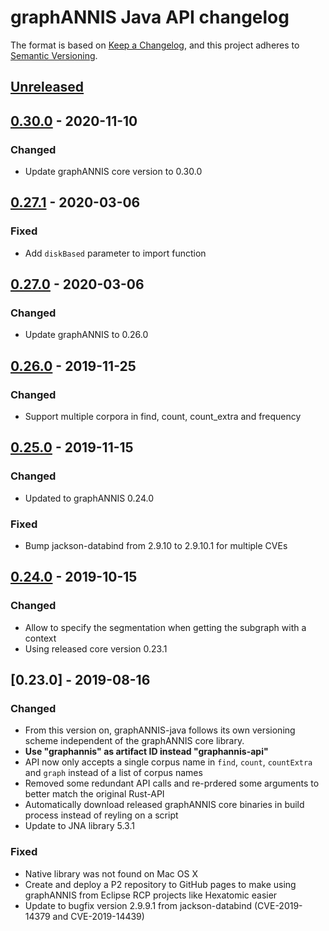 # graphANNIS Java API changelog

The format is based on [Keep a Changelog](https://keepachangelog.com/en/1.0.0/),
and this project adheres to [Semantic Versioning](https://semver.org/spec/v2.0.0.html).

## [Unreleased]

## [0.30.0] - 2020-11-10

### Changed

- Update graphANNIS core version to 0.30.0

## [0.27.1] - 2020-03-06

### Fixed

- Add `diskBased` parameter to import function

## [0.27.0] - 2020-03-06

### Changed

- Update graphANNIS to 0.26.0

## [0.26.0] - 2019-11-25

### Changed

- Support multiple corpora in find, count, count_extra and frequency


## [0.25.0] - 2019-11-15

### Changed

- Updated to graphANNIS 0.24.0

### Fixed

- Bump jackson-databind from 2.9.10 to 2.9.10.1 for multiple CVEs

## [0.24.0] - 2019-10-15

### Changed

- Allow to specify the segmentation when getting the subgraph with a context
- Using released core version 0.23.1

## [0.23.0] - 2019-08-16


### Changed

- From this version on, graphANNIS-java follows its own versioning scheme independent of the graphANNIS core library.
- **Use "graphannis" as artifact ID instead "graphannis-api"**
- API now only accepts a single corpus name in `find`, `count`, `countExtra` and `graph` instead of a list of corpus names
- Removed some redundant API calls and re-prdered some arguments to better match the original Rust-API
- Automatically download released graphANNIS core binaries in build process instead of reyling on a script
- Update to JNA library 5.3.1

### Fixed

- Native library was not found on Mac OS X
- Create and deploy a P2 repository to GitHub pages to make using graphANNIS from Eclipse RCP projects like Hexatomic easier
- Update to bugfix version 2.9.9.1 from jackson-databind (CVE-2019-14379 and CVE-2019-14439)

[Unreleased]: https://github.com/korpling/graphANNIS/compare/v0.30.0...HEAD
[0.30.0]: https://github.com/korpling/graphANNIS/compare/v0.27.1...v0.30.0
[0.27.1]: https://github.com/korpling/graphANNIS/compare/v0.27.0...v0.27.1
[0.27.0]: https://github.com/korpling/graphANNIS/compare/v0.26.0...v0.27.0
[0.26.0]: https://github.com/korpling/graphANNIS/compare/v0.25.0...v0.26.0
[0.25.0]: https://github.com/korpling/graphANNIS/compare/v0.24.0...v0.25.0
[0.24.0]: https://github.com/korpling/graphANNIS/compare/v0.23.0...v0.24.0
